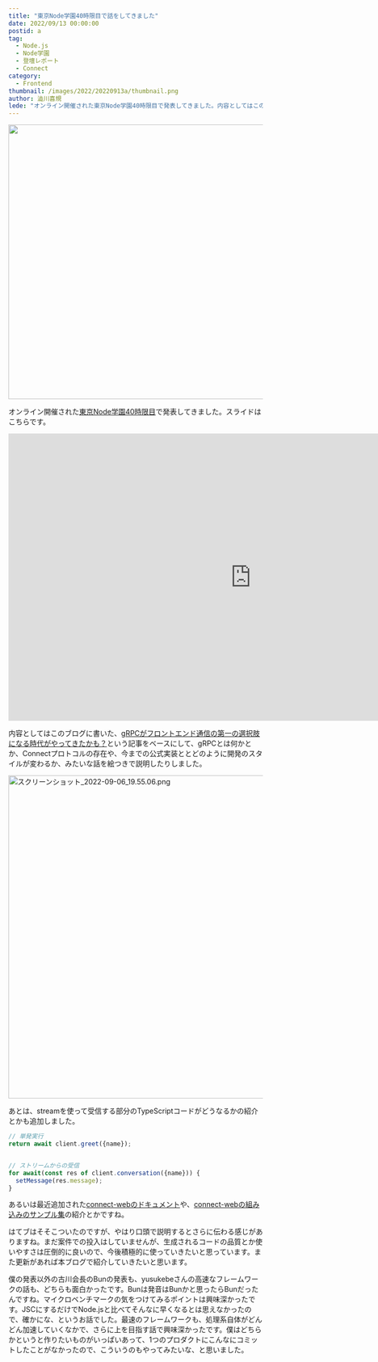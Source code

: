 ```yaml
---
title: "東京Node学園40時限目で話をしてきました"
date: 2022/09/13 00:00:00
postid: a
tag:
  - Node.js
  - Node学園
  - 登壇レポート
  - Connect
category:
  - Frontend
thumbnail: /images/2022/20220913a/thumbnail.png
author: 澁川喜規
lede: "オンライン開催された東京Node学園40時限目で発表してきました。内容としてはこのブログに書いた、gRPCがフロントエンド通信の第一の選択肢になる時代がやってきたかも？という記事をベースにして、gRPCとは何かとか、Connectプロトコルの存在や、今までの公式実装ととどのように開発のスタイルが変わるか、みたいな話を絵つきで説明したりしました。"
---
```


<img src="/images/2022/20220913a/2022-09-05_21.02.24.png" alt="" width="1200" height="544" loading="lazy">

オンライン開催された[東京Node学園40時限目](https://nodejs.connpass.com/event/258870/)で発表してきました。スライドはこちらです。

<iframe src="https://docs.google.com/presentation/d/e/2PACX-1vT-QRGzhwBhsx2BQIM1Ft1hx-hMhi-CauCeXCmmFiZvXbkmIhkJ57XvX-XZUQb3WrlqfTEd_2mAMpnW/embed?start=false&loop=false&delayms=3000" frameborder="0" width="960" height="569" allowfullscreen="true" mozallowfullscreen="true" webkitallowfullscreen="true"></iframe>

内容としてはこのブログに書いた、[gRPCがフロントエンド通信の第一の選択肢になる時代がやってきたかも？](https://future-architect.github.io/articles/20220819a/)という記事をベースにして、gRPCとは何かとか、Connectプロトコルの存在や、今までの公式実装ととどのように開発のスタイルが変わるか、みたいな話を絵つきで説明したりしました。

<img src="/images/2022/20220913a/スクリーンショット_2022-09-06_19.55.06.png" alt="スクリーンショット_2022-09-06_19.55.06.png" width="1200" height="640" loading="lazy">

あとは、streamを使って受信する部分のTypeScriptコードがどうなるかの紹介とかも追加しました。

```ts
// 単発実行
return await client.greet({name});


// ストリームからの受信
for await(const res of client.conversation({name})) {
  setMessage(res.message);
}
```

あるいは最近追加された[connect-webのドキュメント](https://connect.build/docs/web/getting-started/)や、[connect-webの組み込みのサンプル集](https://github.com/bufbuild/connect-web-integration)の紹介とかですね。

はてブはそそこついたのですが、やはり口頭で説明するとさらに伝わる感じがありますね。まだ案件での投入はしていませんが、生成されるコードの品質とか使いやすさは圧倒的に良いので、今後積極的に使っていきたいと思っています。また更新があれば本ブログで紹介していきたいと思います。

僕の発表以外の古川会長のBunの発表も、yusukebeさんの高速なフレームワークの話も、どちらも面白かったです。Bunは発音はBunかと思ったらBunだったんですね。マイクロベンチマークの気をつけてみるポイントは興味深かったです。JSCにするだけでNode.jsと比べてそんなに早くなるとは思えなかったので、確かにな、というお話でした。最速のフレームワークも、処理系自体がどんどん加速していくなかで、さらに上を目指す話で興味深かったです。僕はどちらかというと作りたいものがいっぱいあって、1つのプロダクトにこんなにコミットしたことがなかったので、こういうのもやってみたいな、と思いました。
